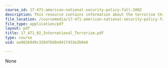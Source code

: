 ```yaml
---
course_id: 17-471-american-national-security-policy-fall-2002
description: This resource contains information about the terrorism threats & trends.
file_location: /coursemedia/17-471-american-national-security-policy-fall-2002/aa082b949c320476d8e941f453e3b0e6_17_471_02_International_Terrorism.pdf
file_type: application/pdf
layout: pdf
title: 17_471_02_International_Terrorism.pdf
type: course
uid: aa082b949c320476d8e941f453e3b0e6

---
```

None